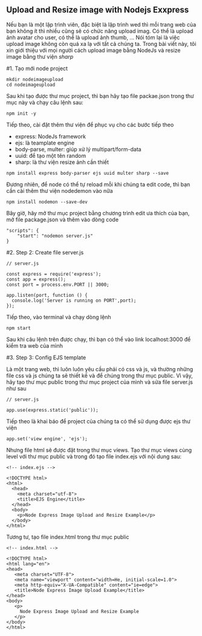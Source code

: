 ## Upload and Resize image with Nodejs Exxpress

Nếu bạn là một lập trình viên, đặc biệt là lập trình wed thì mỗi trang web của bạn không ít thì nhiều cũng sẽ có chức năng upload imag. Có thể là upload ảnh avatar cho user, có thể là upload ảnh thumb, ... Nói tóm lại là việc upload image không còn quá xa lạ với tất cả chúng ta. Trong bài viết này, tôi xin giới thiệu với mọi người cách upload image bằng NodeJs và resize image bằng thư viện _sharp_

#1. Tạo mới node project

```
mkdir nodeimageupload
cd nodeimageupload
```

Sau khi tạo được thư mục project, thì bạn hãy tạo file packae.json trong thư mục này và chạy câu lệnh sau:

```
npm init -y
```

Tiếp theo, cài đặt thêm thư viện để phục vụ cho các bước tiếp theo

- express: NodeJs framework
- ejs: là teamplate engine
- body-parse, multer: giúp xử lý multipart/form-data
- uuid: để tạo một tên random
- sharp: là thư viện resize ảnh cần thiết

```
npm install express body-parser ejs uuid multer sharp --save
```
Đương nhiên, để node có thể tự reload mỗi khi chúng ta edit code, thì bạn cần cài thêm thư viện nodedemon vào nữa

```
npm install nodemon --save-dev
```

Bây giờ, hãy mở thư mục project bằng chương trình edit ưa thích của bạn, mở file package.json và thêm vào dòng code

```
"scripts": {
    "start": "nodemon server.js"
}
```
#2. Step 2: Create file server.js

```
// server.js

const express = require('express');
const app = express();
const port = process.env.PORT || 3000;

app.listen(port, function () {
  console.log('Server is running on PORT',port);
});
```
Tiếp theo, vào terminal và chạy dòng lệnh

```
npm start
```
Sau khi câu lệnh trên được chạy, thì bạn có thể vào link localhost:3000 để kiểm tra web của mình

#3. Step 3: Config EJS template

Là một trang web, thì luôn luôn yêu cầu phải có css và js, và thường những file css và js chúng ta sẽ thiết kế và để chúng trong thư mục public. Vì vậy, hãy tạo thư mục public trong thư mục project của mình và sửa file server.js như sau

```
// server.js

app.use(express.static('public'));
```
Tiếp theo là khai báo để project của chúng ta có thể sử dụng được ejs thư viện

```
app.set('view engine', 'ejs');
```
Nhưng file html sẽ được đặt trong thư mục víews. Tạo thư mục views cùng level với thư mục public và trong đó tạo file index.ejs với nội dung sau:

```
<!-- index.ejs -->

<!DOCTYPE html>
<html>
  <head>
    <meta charset="utf-8">
    <title>EJS Engine</title>
  </head>
  <body>
    <p>Node Express Image Upload and Resize Example</p>
  </body>
</html>
```
Tương tư, tạo file index.html trong thư mục public

```
<!-- index.html -->

<!DOCTYPE html>
<html lang="en">
<head>
   <meta charset="UTF-8">
   <meta name="viewport" content="width=He, initial-scale=1.0">
   <meta http-equiv="X-UA-Compatible" content="ie=edge">
   <title>Node Express Image Upload Example</title>
</head>
<body>
   <p>
     Node Express Image Upload and Resize Example
   </p>
</body>
</html>
```


